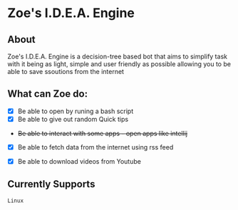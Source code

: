 # Zoe's I.D.E.A. Engine


## About 
Zoe's I.D.E.A. Engine is a decision-tree based bot that aims to simplify task with it being as light, simple and user friendly as possible allowing you to be able to save ssoutions from the internet


## What can Zoe do:

- [x] Be able to open by runing a bash script
- [x] Be able to give out random Quick tips
- ~~Be able to interact with some apps - open apps like intellij~~
- [x] Be able to fetch data from the internet using rss feed
- [x] Be able to download videos from Youtube


## Currently Supports 
    Linux



